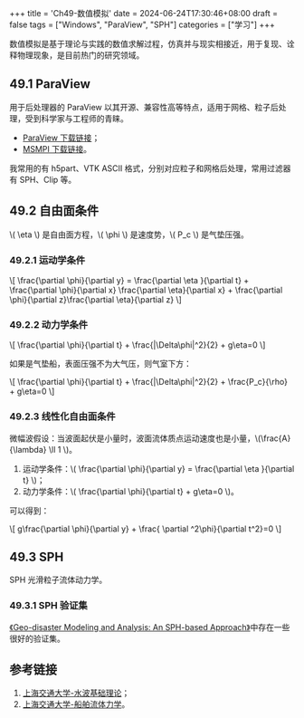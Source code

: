 +++
title = 'Ch49-数值模拟'
date = 2024-06-24T17:30:46+08:00
draft = false
tags = ["Windows", "ParaView", "SPH"]
categories = ["学习"]
+++

数值模拟是基于理论与实践的数值求解过程，仿真并与现实相接近，用于复现、诠释物理现象，是目前热门的研究领域。

## 49.1 ParaView

用于后处理器的 ParaView 以其开源、兼容性高等特点，适用于网格、粒子后处理，受到科学家与工程师的青睐。

* [ParaView 下载链接](https://www.paraview.org/download/)；
* [MSMPI 下载链接](https://learn.microsoft.com/zh-cn/message-passing-interface/microsoft-mpi#ms-mpi-downloads)。

我常用的有 h5part、VTK ASCII 格式，分别对应粒子和网格后处理，常用过滤器有 SPH、Clip 等。

## 49.2 自由面条件

\\( \eta \\) 是自由面方程，\\( \phi \\) 是速度势，\\( P_c \\) 是气垫压强。

### 49.2.1 运动学条件

\\[ \frac{\partial \phi}{\partial y} = \frac{\partial \eta }{\partial t} + \frac{\partial \phi}{\partial x} \frac{\partial \eta}{\partial x} + \frac{\partial \phi}{\partial z}\frac{\partial \eta}{\partial z}   \\]

### 49.2.2 动力学条件

\\[ \frac{\partial \phi}{\partial t} + \frac{|\Delta\phi|^2}{2} + g\eta=0 \\]

如果是气垫船，表面压强不为大气压，则气室下方：

\\[ \frac{\partial \phi}{\partial t} + \frac{|\Delta\phi|^2}{2} + \frac{P_c}{\rho}  + g\eta=0 \\]

### 49.2.3 线性化自由面条件

微幅波假设：当波面起伏是小量时，波面流体质点运动速度也是小量，\\(\frac{A}{\lambda} \ll 1 \\)。

1. 运动学条件：\\( \frac{\partial \phi}{\partial y} = \frac{\partial \eta }{\partial t} \\)；
2. 动力学条件：\\( \frac{\partial \phi}{\partial t} + g\eta=0 \\)。

可以得到：

\\[ g\frac{\partial \phi}{\partial y} + \frac{ \partial ^2\phi}{\partial t^2}=0 \\]

## 49.3 SPH

SPH 光滑粒子流体动力学。

### 49.3.1 SPH 验证集

[《Geo-disaster Modeling and Analysis: An SPH-based Approach》][1]中存在一些很好的验证集。

## 参考链接

1. [上海交通大学-水波基础理论](https://dcwan.sjtu.edu.cn/naocecfd/exercises&examinations/coursewares/CLecture2015_Note21.pdf)；
2. [上海交通大学-船舶流体力学](https://dcwan.sjtu.edu.cn/naocecfd/exercises&examinations/courseware-Chinese.html)。

[1]: https://www.alipan.com/s/G289ymLMAG1
